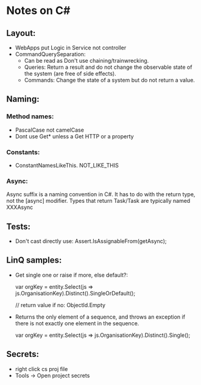 
# Notes on C#

## Layout:
* WebApps put Logic in Service not controller
*  CommandQuerySeparation:
      * Can be read as Don't use chaining/trainwrecking.
      * Queries: Return a result and do not change the observable state of the system (are free of side effects).
      * Commands: Change the state of a system but do not return a value.
        
        
## Naming:
### Method names:
* PascalCase not camelCase
* Dont use Get* unless a Get HTTP or a property
### Constants:
  * ConstantNamesLikeThis. NOT_LIKE_THIS
### Async:
 Async suffix is a naming convention in C#. It has to do with the return type, not the [async] modifier.
        Types that return Task/Task<T> are typically named XXXAsync

  
## Tests:
* Don't cast directly use:
    Assert.IsAssignableFrom<NotFoundResult>(getAsync);

## LinQ samples:
* Get single one or raise if more, else default?:
  
    var orgKey = entity.Select(js => js.OrganisationKey).Distinct().SingleOrDefault();
  
    // return value if no: ObjectId.Empty                                                                                     
     
* Returns the only element of a sequence, and throws an exception if there is not exactly one element in the sequence.
  
    var orgKey = entity.Select(js => js.OrganisationKey).Distinct().Single();

## Secrets:
* right click cs proj file
* Tools -> Open project secrets
       

